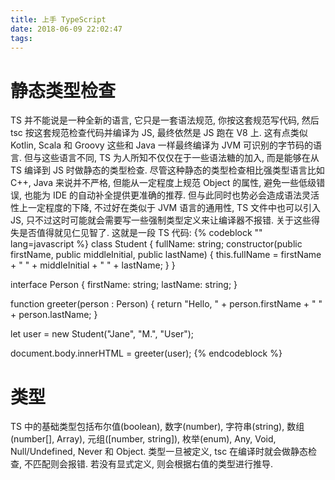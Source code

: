 ```yaml
---
title: 上手 TypeScript
date: 2018-06-09 22:02:47
tags:
---
```

# 静态类型检查
TS 并不能说是一种全新的语言, 它只是一套语法规范, 你按这套规范写代码, 然后 tsc 按这套规范检查代码并编译为 JS, 最终依然是 JS 跑在 V8 上. 这有点类似 Kotlin, Scala 和 Groovy 这些和 Java 一样最终编译为 JVM 可识别的字节码的语言. 但与这些语言不同, TS 为人所知不仅仅在于一些语法糖的加入, 而是能够在从 TS 编译到 JS 时做静态的类型检查. 尽管这种静态的类型检查相比强类型语言比如 C++, Java 来说并不严格, 但能从一定程度上规范 Object 的属性, 避免一些低级错误, 也能为 IDE 的自动补全提供更准确的推荐. 但与此同时也势必会造成语法灵活性上一定程度的下降, 不过好在类似于 JVM 语言的通用性, TS 文件中也可以引入 JS, 只不过这时可能就会需要写一些强制类型定义来让编译器不报错. 关于这些得失是否值得就见仁见智了.
这就是一段 TS 代码:
{% codeblock "" lang=javascript %}
class Student {
    fullName: string;
    constructor(public firstName, public middleInitial, public lastName) {
        this.fullName = firstName + " " + middleInitial + " " + lastName;
    }
}

interface Person {
    firstName: string;
    lastName: string;
}

function greeter(person : Person) {
    return "Hello, " + person.firstName + " " + person.lastName;
}

let user = new Student("Jane", "M.", "User");

document.body.innerHTML = greeter(user);
{% endcodeblock %}

# 类型
TS 中的基础类型包括布尔值(boolean), 数字(number), 字符串(string), 数组(number[], Array<number>), 元组(\[number, string\]), 枚举(enum), Any, Void, Null/Undefined, Never 和 Object. 类型一旦被定义, tsc 在编译时就会做静态检查, 不匹配则会报错. 若没有显式定义, 则会根据右值的类型进行推导.
